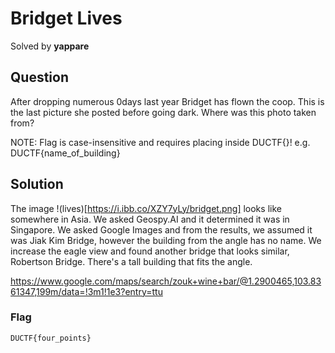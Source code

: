 # Bridget Lives
Solved by **yappare**

## Question
After dropping numerous 0days last year Bridget has flown the coop. This is the last picture she posted before going dark. Where was this photo taken from?

NOTE: Flag is case-insensitive and requires placing inside DUCTF{}! e.g. DUCTF{name_of_building}

## Solution
The image !(lives)[https://i.ibb.co/XZY7yLy/bridget.png] looks like somewhere in Asia. We asked Geospy.AI and it determined it was in Singapore. We asked Google Images and from the results, we assumed it was Jiak Kim Bridge, however the building from the angle has no name. We increase the eagle view and found another bridge that looks similar, Robertson Bridge. There's a tall building that fits the angle.

https://www.google.com/maps/search/zouk+wine+bar/@1.2900465,103.8361347,199m/data=!3m1!1e3?entry=ttu

### Flag
`DUCTF{four_points}`
